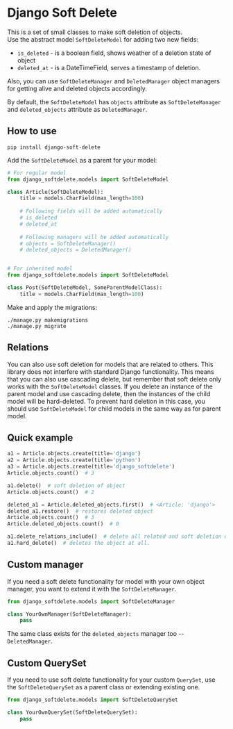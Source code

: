# Django Soft Delete

This is a set of small classes to make soft deletion of objects.  
Use the abstract model `SoftDeleteModel` for adding two new fields:
- `is_deleted` - is a boolean field, shows weather of a deletion state of object
- `deleted_at` - is a DateTimeField, serves a timestamp of deletion.

Also, you can use `SoftDeleteManager` and `DeletedManager` object managers for getting
alive and deleted objects accordingly.

By default, the `SoftDeleteModel` has `objects` attribute as `SoftDeleteManager` and
`deleted_objects` attribute as `DeletedManager`.

## How to use

```
pip install django-soft-delete
```

Add the `SoftDeleteModel` as a parent for your model:

```python
# For regular model
from django_softdelete.models import SoftDeleteModel

class Article(SoftDeleteModel):
    title = models.CharField(max_length=100)
    
    # Following fields will be added automatically
    # is_deleted
    # deleted_at
    
    # Following managers will be added automatically
    # objects = SoftDeleteManager()
    # deleted_objects = DeletedManager()


# For inherited model
from django_softdelete.models import SoftDeleteModel

class Post(SoftDeleteModel, SomeParentModelClass):
    title = models.CharField(max_length=100)
```

Make and apply the migrations:
```
./manage.py makemigrations
./manage.py migrate
```

## Relations

You can also use soft deletion for models that are related to others. This library does not interfere with standard Django functionality. This means that you can also use cascading delete, but remember that soft delete only works with the `SoftDeleteModel` classes. If you delete an instance of the parent model and use cascading delete, then the instances of the child model will be hard-deleted. To prevent hard deletion in this case, you should use `SoftDeleteModel` for child models in the same way as for parent model. 

## Quick example

```python
a1 = Article.objects.create(title='django')
a2 = Article.objects.create(title='python')
a3 = Article.objects.create(title='django_softdelete')
Article.objects.count()  # 3

a1.delete()  # soft deletion of object
Article.objects.count()  # 2

deleted_a1 = Article.deleted_objects.first()  # <Article: 'django'>
deleted_a1.restore()  # restores deleted object
Article.objects.count()  # 3
Article.deleted_objects.count()  # 0

a1.delete_relations_include()  # delete all related and soft deletion of object 
a1.hard_delete()  # deletes the object at all.

```

## Custom manager

If you need a soft delete functionality for model with your own object manager,
you want to extend it with the `SoftDeleteManager`.

```python
from django_softdelete.models import SoftDeleteManager

class YourOwnManager(SoftDeleteManager):
    pass
```

The same class exists for the `deleted_objects` manager too -- `DeletedManager`.

## Custom QuerySet

If you need to use soft delete functionality for your custom `QuerySet`, use the 
`SoftDeleteQuerySet` as a parent class or extending existing one.

```python
from django_softdelete.models import SoftDeleteQuerySet

class YourOwnQuerySet(SoftDeleteQuerySet):
    pass
```
